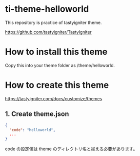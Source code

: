 # ti-theme-helloworld

This repository is practice of tastyigniter theme.

https://github.com/tastyigniter/TastyIgniter

# How to install this theme

Copy this into your theme folder as /theme/helloworld.

# How to create this theme

https://tastyigniter.com/docs/customize/themes

## 1. Create theme.json

```json
{
  "code": "helloworld",
  ...
}
```

code の設定値は theme のディレクトリ名と揃える必要があります。
